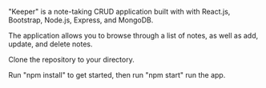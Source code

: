 
"Keeper" is a note-taking CRUD application built with with React.js, Bootstrap, Node.js, Express, and MongoDB.

The application allows you to browse through a list of notes, as well as add, update, and delete notes.

Clone the repository to your directory.

Run "npm install" to get started, then run "npm start" run the app.
